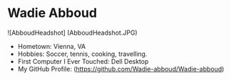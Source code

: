 # Wadie Abboud

![AbboudHeadshot] (AbboudHeadshot.JPG)

- Hometown: Vienna, VA
- Hobbies: Soccer, tennis, cooking, travelling. 
- First Computer I Ever Touched: Dell Desktop
- My GitHub Profile: (https://github.com/Wadie-abboud/Wadie-abboud)
